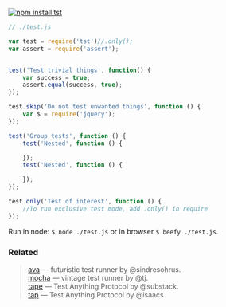 [![npm install tst](https://nodei.co/npm/tst.png?mini=true)](https://npmjs.org/package/tst/)

```js
// ./test.js

var test = require('tst')//.only();
var assert = require('assert');


test('Test trivial things', function() {
    var success = true;
    assert.equal(success, true);
});

test.skip('Do not test unwanted things', function () {
	var $ = require('jquery');
});

test('Group tests', function () {
	test('Nested', function () {

	});
	test('Nested', function () {

	});
});

test.only('Test of interest', function () {
	//To run exclusive test mode, add .only() in require
});
```

Run in node: `$ node ./test.js` or in browser `$ beefy ./test.js`.



### Related

> [ava](https://npmjs.org/package/ava) — futuristic test runner by @sindresohrus.<br/>
> [mocha](https://npmjs.org/package/mocha) — vintage test runner by @tj.<br/>
> [tape](https://npmjs.org/package/tape) — Test Anything Protocol by @substack.<br/>
> [tap](https://npmjs.org/package/tap) — Test Anything Protocol by @isaacs<br/>
